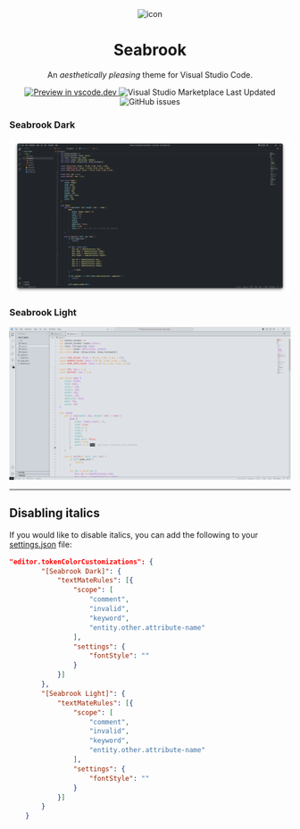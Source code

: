 <div align="center">

<img src="icon.png" alt="icon" width=200 />

# Seabrook

An _aesthetically pleasing_ theme for Visual Studio Code.

<a href="https://vscode.dev/theme/sortbyfirstname.seabrook/Seabrook%20Dark">
    <img alt="Preview in vscode.dev" src="https://img.shields.io/badge/preview%20in-vscode.dev-blue">
</a>
<img alt="Visual Studio Marketplace Last Updated" src="https://img.shields.io/visual-studio-marketplace/last-updated/sortbyfirstname.seabrook">
<img alt="GitHub issues" src="https://img.shields.io/github/issues-raw/sortbyfirstname/seabrook-vscode-theme">

<br />

</div>

### Seabrook Dark

![Screenshot 1](static/screenshot1.png)

### Seabrook Light

![Screenshot 2](static/screenshot2.png)

---

## Disabling italics

If you would like to disable italics, you can add the following to your [settings.json](https://code.visualstudio.com/docs/getstarted/settings#_settings-file-locations) file:

```json
"editor.tokenColorCustomizations": {
        "[Seabrook Dark]": {
            "textMateRules": [{
                "scope": [
                    "comment",
                    "invalid",
                    "keyword",
                    "entity.other.attribute-name"
                ],
                "settings": {
                    "fontStyle": ""
                }
            }]
        },
        "[Seabrook Light]": {
            "textMateRules": [{
                "scope": [
                    "comment",
                    "invalid",
                    "keyword",
                    "entity.other.attribute-name"
                ],
                "settings": {
                    "fontStyle": ""
                }
            }]
        }
    }
```
